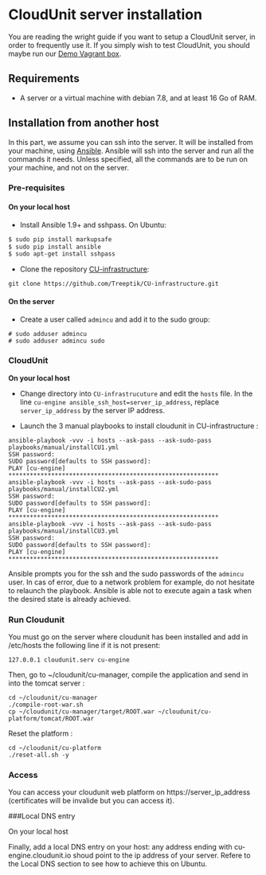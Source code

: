 # CloudUnit server installation

You are reading the wright guide if you want to setup a CloudUnit server, in order to frequently use it. If you simply wish to test CloudUnit, you should maybe run our [Demo Vagrant box](DEMO-GUIDE.md).

## Requirements

* A server or a virtual machine with debian 7.8, and at least 16 Go of RAM.

## Installation from another host

In this part, we assume you can ssh into the server. It will be installed from your machine, using [Ansible](http://www.ansible.com/). Ansible will ssh into the server and run all the commands it needs.
Unless specified, all the commands are to be run on your machine, and not on the server.

### Pre-requisites
#### On your local host
* Install Ansible 1.9+ and sshpass. On Ubuntu:
```bash
$ sudo pip install markupsafe
$ sudo pip install ansible
$ sudo apt-get install sshpass
```

* Clone the repository [CU-infrastructure](https://github.com/Treeptik/CU-infrastructure):
```
git clone https://github.com/Treeptik/CU-infrastructure.git
```

#### On the server
* Create a user called `admincu` and add it to the sudo group:
```
# sudo adduser admincu
# sudo adduser admincu sudo
```

### CloudUnit

**On your local host**

* Change directory into `CU-infrastrucuture` and edit the `hosts` file.
In the line `cu-engine ansible_ssh_host=server_ip_address`, replace `server_ip_address` by the server IP address.

* Launch the 3 manual playbooks to install cloudunit in CU-infrastructure : 
```
ansible-playbook -vvv -i hosts --ask-pass --ask-sudo-pass playbooks/manual/installCU1.yml
SSH password:
SUDO password[defaults to SSH password]:
PLAY [cu-engine] ***********************************************************
ansible-playbook -vvv -i hosts --ask-pass --ask-sudo-pass playbooks/manual/installCU2.yml
SSH password:
SUDO password[defaults to SSH password]:
PLAY [cu-engine] ***********************************************************
ansible-playbook -vvv -i hosts --ask-pass --ask-sudo-pass playbooks/manual/installCU3.yml
SSH password:
SUDO password[defaults to SSH password]:
PLAY [cu-engine] ***********************************************************
```
Ansible prompts you for the ssh and the sudo passwords of the `admincu` user. In cas of error, due to a network problem for example, do not hesitate to relaunch the playbook. Ansible is able not to execute again a task when the desired state is already achieved.

### Run Cloudunit

You must go on the server where cloudunit has been installed and add in /etc/hosts the following line if it is not present: 
```
127.0.0.1 cloudunit.serv cu-engine
```

Then, go to ~/cloudunit/cu-manager, compile the application and send in into the tomcat server : 
```
cd ~/cloudunit/cu-manager
./compile-root-war.sh
cp ~/cloudunit/cu-manager/target/ROOT.war ~/cloudunit/cu-platform/tomcat/ROOT.war
```
Reset the platform :

```
cd ~/cloudunit/cu-platform
./reset-all.sh -y
```

### Access

You can access your cloudunit web platform on https://server_ip_address (certificates will be invalide but you can access it).

###Local DNS entry

On your local host

Finally, add a local DNS entry on your host: any address ending with cu-engine.cloudunit.io shoud point to the ip address of your server. Refere to the Local DNS section to see how to achieve this on Ubuntu.
